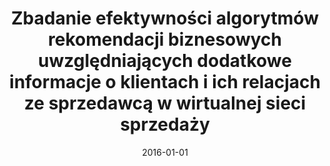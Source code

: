 ---
# Documentation: https://wowchemy.com/docs/managing-content/

title: Zbadanie efektywności algorytmów rekomendacji biznesowych uwzględniających
  dodatkowe informacje o klientach i ich relacjach ze sprzedawcą w wirtualnej sieci
  sprzedaży
subtitle: ''
summary: ''
authors:
- Roman D. Bartusiak
tags: []
categories: []
date: '2016-01-01'
lastmod: 2022-10-07T05:04:42Z
featured: false
draft: false

# Featured image
# To use, add an image named `featured.jpg/png` to your page's folder.
# Focal points: Smart, Center, TopLeft, Top, TopRight, Left, Right, BottomLeft, Bottom, BottomRight.
image:
  caption: ''
  focal_point: ''
  preview_only: false

# Projects (optional).
#   Associate this post with one or more of your projects.
#   Simply enter your project's folder or file name without extension.
#   E.g. `projects = ["internal-project"]` references `content/project/deep-learning/index.md`.
#   Otherwise, set `projects = []`.
projects: []
publishDate: '2022-10-07T05:04:41.832938Z'
publication_types:
- '4'
abstract: ''
publication: ''
---